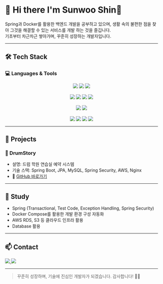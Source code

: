 
# 👋 Hi there I'm Sunwoo Shin👋

Spring과 Docker를 활용한 백엔드 개발을 공부하고 있으며,
생활 속의 불편한 점을 찾아 그것을 해결할 수 있는 서비스를 개발 하는 것을 즐깁니다.  
기초부터 차근차근 쌓아가며, 꾸준히 성장하는 개발자입니다.

---

## 🛠 Tech Stack

### 💻 Languages & Tools

<div align=center> 
  <!-- 언어 -->
  <img src="https://img.shields.io/badge/java-007396?style=for-the-badge&logo=java&logoColor=white"> 
  <img src="https://img.shields.io/badge/c++-00599C?style=for-the-badge&logo=c%2B%2B&logoColor=white">
  <img src="https://img.shields.io/badge/python-3776AB?style=for-the-badge&logo=python&logoColor=white"> 
  <br><br>

  <!-- 백엔드 / 인프라 -->
  <img src="https://img.shields.io/badge/spring boot-6DB33F?style=for-the-badge&logo=springboot&logoColor=white"> 
  <img src="https://img.shields.io/badge/docker-2496ED?style=for-the-badge&logo=docker&logoColor=white">
  <img src="https://img.shields.io/badge/nginx-009639?style=for-the-badge&logo=nginx&logoColor=white">
  <img src="https://img.shields.io/badge/amazonaws-232F3E?style=for-the-badge&logo=amazonaws&logoColor=white"> 
  <br><br>

  <!-- 데이터베이스 -->
  <img src="https://img.shields.io/badge/mysql-4479A1?style=for-the-badge&logo=mysql&logoColor=white"> 
  <img src="https://img.shields.io/badge/sql-4479A1?style=for-the-badge&logo=sqlite&logoColor=white">
  <br><br>

  <!-- 개발 환경 -->
  <img src="https://img.shields.io/badge/intellij-000000?style=for-the-badge&logo=intellijidea&logoColor=white">
  <img src="https://img.shields.io/badge/linux-FCC624?style=for-the-badge&logo=linux&logoColor=black"> 
  <img src="https://img.shields.io/badge/github-181717?style=for-the-badge&logo=github&logoColor=white">
  <img src="https://img.shields.io/badge/git-F05032?style=for-the-badge&logo=git&logoColor=white">
</div>

---

## 📂 Projects

### 🎵 DrumStory
- 설명: 드럼 학원 연습실 예약 시스템 
- 기술 스택: Spring Boot, JPA, MySQL, Spring Security, AWS, Nginx
- 🔗 [GitHub 바로가기](https://github.com/sunwoo1256/DrumStory)

---

## 🌱 Study

- Spring (Transactional, Test Code, Exception Handling, Spring Security)
- Docker Compose를 활용한 개발 환경 구성 자동화
- AWS RDS, S3 등 클라우드 인프라 활용
- Database 활용

---

## 📫 Contact

<p>
  <a href="mailto:sswsjw1234@gmail.com">
    <img src="https://img.shields.io/badge/email-D14836?style=for-the-badge&logo=gmail&logoColor=white"/>
  </a>
  <a href="https://github.com/sunwoo1256" target="_blank">
    <img src="https://img.shields.io/badge/github-181717?style=for-the-badge&logo=github&logoColor=white"/>
  </a>
</p>

---

> 꾸준히 성장하며, 기술에 진심인 개발자가 되겠습니다. 감사합니다! 🙇‍♂️








<!--
**sunwoo1256/sunwoo1256** is a ✨ _special_ ✨ repository because its `README.md` (this file) appears on your GitHub profile.

Here are some ideas to get you started:

- 🔭 I’m currently working on ...
- 🌱 I’m currently learning ...
- 👯 I’m looking to collaborate on ...
- 🤔 I’m looking for help with ...
- 💬 Ask me about ...
- 📫 How to reach me: ...
- 😄 Pronouns: ...
- ⚡ Fun fact: ...
-->
